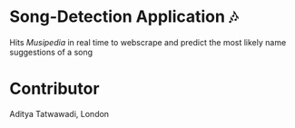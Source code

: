 # Song-Detection Application 🎶
Hits _Musipedia_ in real time to webscrape and predict the most likely name suggestions of a song

# Contributor
Aditya Tatwawadi, London
